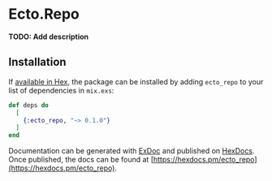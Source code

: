 # Ecto.Repo

**TODO: Add description**

## Installation

If [available in Hex](https://hex.pm/docs/publish), the package can be installed
by adding `ecto_repo` to your list of dependencies in `mix.exs`:

```elixir
def deps do
  [
    {:ecto_repo, "~> 0.1.0"}
  ]
end
```

Documentation can be generated with [ExDoc](https://github.com/elixir-lang/ex_doc)
and published on [HexDocs](https://hexdocs.pm). Once published, the docs can
be found at [https://hexdocs.pm/ecto_repo](https://hexdocs.pm/ecto_repo).

